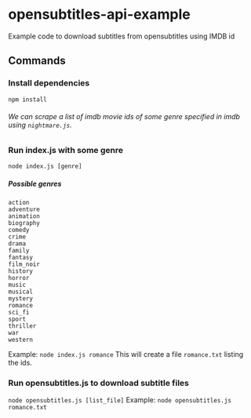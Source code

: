 # opensubtitles-api-example
Example code to download subtitles from opensubtitles using IMDB id
## Commands

### Install dependencies
```npm install```
###### We can scrape a list of imdb movie ids of some genre specified in imdb using `nightmare.js`.
### Run index.js with some genre
```node index.js [genre]```

##### Possible genres
    action
    adventure
    animation
    biography
    comedy
    crime
    drama
    family
    fantasy
    film_noir
    history
    horror
    music
    musical
    mystery
    romance
    sci_fi
    sport
    thriller
    war
    western
Example:
```node index.js romance```
This will create a file `romance.txt` listing the ids.
### Run opensubtitles.js to download subtitle files
```node opensubtitles.js [list_file]```
Example: ```node opensubtitles.js romance.txt```